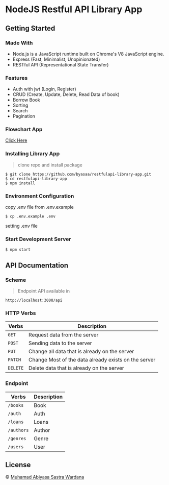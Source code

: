 # NodeJS Restful API Library App
## Getting Started
### Made With
* Node.js is a JavaScript runtime built on Chrome's V8 JavaScript engine.
* Express (Fast, Minimalist, Unopinionated)
* RESTful API (Representational State Transfer)
### Features
* Auth with jwt (Login, Register)
* CRUD (Create, Update, Delete, Read Data of book)
* Borrow Book
* Sorting
* Search
* Pagination
### Flowchart App
[Click Here](https://drive.google.com/file/d/1j7lRzfe3SeHC1U0qld22LBxOtvUiPKEb/view?usp=sharing)
### Installing Library App
> clone repo and install package
```
$ git clone https://github.com/byasaa/restfulapi-library-app.git
$ cd restfulapi-library-app
$ npm install
```
### Environment Configuration
copy .env file from .env.example
```
$ cp .env.example .env
```
setting .env file
### Start Development Server
```
$ npm start
```
## API Documentation
### Scheme
> Endpoint API available in
```
http://localhost:3000/api
```
### HTTP Verbs

| Verbs    | Description                                           |
| -------- | ----------------------------------------------------- |
| `GET`    | Request data from the server                          |
| `POST`   | Sending data to the server                            |
| `PUT`    | Change all data that is already on the server         |
| `PATCH`  | Change Most of the data already exists on the server  |
| `DELETE` | Delete data that is already on the server             |

### Endpoint
| Verbs     | Description      |
| --------- | -----------------|
| `/books`  | Book             |
| `/auth`   | Auth             |
| `/loans`  | Loans            |
| `/authors`| Author           |
| `/genres` | Genre            |
| `/users`  | User             |
## License
© [Muhamad Abiyasa Sastra Wardana](https://github.com/byasaa)
